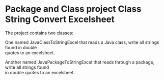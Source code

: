 # Package and Class project Class String Convert Excelsheet

The project contains two classes: <br>

One named JavaClassToStringExcel that reads a Java class, write all strings found in double<br> 
quotes to an excelsheet.<br>

Another named JavaPackageToStringExcel that reads through a package, write all strings found<br>
in double quotes to an excelsheet.
